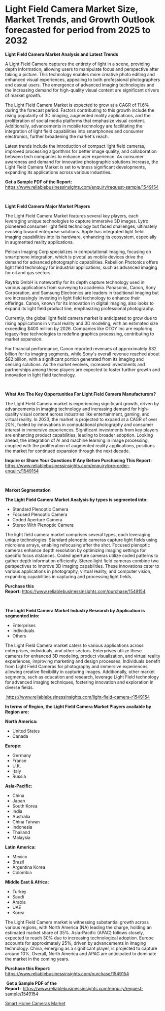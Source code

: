 <p><h1>Light Field Camera Market Size, Market Trends, and Growth Outlook forecasted for period from 2025 to 2032</h1></p><p><strong>Light Field Camera Market Analysis and Latest Trends</strong></p>
<p><p>A Light Field Camera captures the entirety of light in a scene, providing depth information, allowing users to manipulate focus and perspective after taking a picture. This technology enables more creative photo editing and enhanced visual experiences, appealing to both professional photographers and casual users. The emergence of advanced imaging technologies and the increasing demand for high-quality visual content are significant drivers of market growth.</p><p>The Light Field Camera Market is expected to grow at a CAGR of 11.6% during the forecast period. Factors contributing to this growth include the rising popularity of 3D imaging, augmented reality applications, and the proliferation of social media platforms that emphasize visual content. Additionally, advancements in mobile technology are facilitating the integration of light field capabilities into smartphones and consumer electronics, further broadening the market's reach.</p><p>Latest trends include the introduction of compact light field cameras, improved processing algorithms for better image quality, and collaboration between tech companies to enhance user experience. As consumer awareness and demand for innovative photographic solutions increase, the Light Field Camera Market is set to witness significant developments, expanding its applications across various industries.</p></p>
<p><strong>Get a Sample PDF of the Report:&nbsp;</strong> <a href="https://www.reliablebusinessinsights.com/enquiry/request-sample/1549154?utm_campaign=2127&utm_medium=2&utm_source=Github&utm_content=ia&utm_term=11022025&utm_id=light-field-camera">https://www.reliablebusinessinsights.com/enquiry/request-sample/1549154</a></p>
<p>&nbsp;</p>
<p><strong>Light Field Camera Major Market Players</strong></p>
<p><p>The Light Field Camera Market features several key players, each leveraging unique technologies to capture immersive 3D images. Lytro pioneered consumer light field technology but faced challenges, ultimately evolving toward enterprise solutions. Apple has integrated light field imaging capabilities into its hardware, enhancing its ecosystem, especially in augmented reality applications.</p><p>Pelican Imaging Corp specializes in computational imaging, focusing on smartphone integration, which is pivotal as mobile devices drive the demand for advanced photographic capabilities. Rebellion Photonics offers light field technology for industrial applications, such as advanced imaging for oil and gas sectors.</p><p>Raytrix GmbH is noteworthy for its depth capture technology used in various applications from surveying to academia. Panasonic, Canon, Sony Corporation, and Samsung Electronics are leaders in traditional imaging but are increasingly investing in light field technology to enhance their offerings. Canon, known for its innovation in digital imaging, also looks to expand its light field product line, emphasizing professional photography.</p><p>Currently, the global light field camera market is anticipated to grow due to rising applications in virtual reality and 3D modeling, with an estimated size exceeding $400 million by 2026. Companies like OTOY Inc are exploring legacy-free technologies to redefine graphics processing, contributing to market expansion.</p><p>For financial performance, Canon reported revenues of approximately $32 billion for its imaging segments, while Sony's overall revenue reached about $82 billion, with a significant portion generated from its imaging and sensing solutions. As the market evolves, increased investments and partnerships among these players are expected to foster further growth and innovation in light field technology.</p></p>
<p>&nbsp;</p>
<p><strong>What Are The Key Opportunities For Light Field Camera Manufacturers?</strong></p>
<p><p>The Light Field Camera market is experiencing significant growth, driven by advancements in imaging technology and increasing demand for high-quality visual content across industries like entertainment, gaming, and virtual reality. In 2023, the market is projected to expand at a CAGR of over 20%, fueled by innovations in computational photography and consumer interest in immersive experiences. Significant investments from key players are enhancing product capabilities, leading to broader adoption. Looking ahead, the integration of AI and machine learning in image processing, coupled with the proliferation of augmented reality applications, positions the market for continued expansion through the next decade.</p></p>
<p><strong>Inquire or Share Your Questions If Any Before Purchasing This Report:</strong> <a href="https://www.reliablebusinessinsights.com/enquiry/pre-order-enquiry/1549154?utm_campaign=2127&utm_medium=2&utm_source=Github&utm_content=ia&utm_term=11022025&utm_id=light-field-camera">https://www.reliablebusinessinsights.com/enquiry/pre-order-enquiry/1549154</a></p>
<p>&nbsp;</p>
<p><strong>Market Segmentation</strong></p>
<p><strong>The Light Field Camera Market Analysis by types is segmented into:</strong></p>
<p><ul><li>Standard Plenoptic Camera</li><li>Focused Plenoptic Camera</li><li>Coded Aperture Camera</li><li>Stereo With Plenoptic Camera</li></ul></p>
<p><p>The light field camera market comprises several types, each leveraging unique technologies. Standard plenoptic cameras capture light fields using microlens arrays, enabling refocusing after the shot. Focused plenoptic cameras enhance depth resolution by optimizing imaging settings for specific focus distances. Coded aperture cameras utilize coded patterns to gather depth information efficiently. Stereo light field cameras combine two perspectives to improve 3D imaging capabilities. These innovations cater to various applications in photography, virtual reality, and computer vision, expanding capabilities in capturing and processing light fields.</p></p>
<p><strong>Purchase this Report:&nbsp;</strong><a href="https://www.reliablebusinessinsights.com/purchase/1549154?utm_campaign=2127&utm_medium=2&utm_source=Github&utm_content=ia&utm_term=11022025&utm_id=light-field-camera">https://www.reliablebusinessinsights.com/purchase/1549154</a></p>
<p>&nbsp;</p>
<p><strong>The Light Field Camera Market Industry Research by Application is segmented into:</strong></p>
<p><ul><li>Enterprises</li><li>Individuals</li><li>Others</li></ul></p>
<p><p>The Light Field Camera market caters to various applications across enterprises, individuals, and other sectors. Enterprises utilize these cameras for enhanced 3D modeling, product visualization, and virtual reality experiences, improving marketing and design processes. Individuals benefit from Light Field Cameras for photography and immersive experiences, allowing creative flexibility in capturing images. Additionally, other market segments, such as education and research, leverage Light Field technology for advanced imaging techniques, fostering innovation and exploration in diverse fields.</p></p>
<p><a href="https://www.reliablebusinessinsights.com/light-field-camera-r1549154?utm_campaign=2127&utm_medium=2&utm_source=Github&utm_content=ia&utm_term=11022025&utm_id=light-field-camera">&nbsp;https://www.reliablebusinessinsights.com/light-field-camera-r1549154</a></p>
<p><strong>In terms of Region, the Light Field Camera Market Players available by Region are:</strong></p>
<p>
    <p> <strong> North America: </strong>
        <ul>
            <li>United States</li>
            <li>Canada</li>
        </ul>
        </p> 
    <p> <strong> Europe: </strong>
        <ul>
            <li>Germany</li>
            <li>France</li>
            <li>U.K.</li>
            <li>Italy</li>
            <li>Russia</li>
        </ul>
        </p> 
    <p> <strong> Asia-Pacific: </strong>
        <ul>
            <li>China</li>
            <li>Japan</li>
            <li>South Korea</li>
            <li>India</li>
            <li>Australia</li>
            <li>China Taiwan</li>
            <li>Indonesia</li>
            <li>Thailand</li>
            <li>Malaysia</li>
        </ul>
        </p> 
    <p> <strong> Latin America: </strong>
        <ul>
            <li>Mexico</li>
            <li>Brazil</li>
            <li>Argentina Korea</li>
            <li>Colombia</li>
        </ul>
        </p> 
    <p> <strong> Middle East & Africa: </strong>
        <ul>
            <li>Turkey</li>
            <li>Saudi</li>
            <li>Arabia</li>
            <li>UAE</li>
            <li>Korea</li>
        </ul>
    </p>
    </p>
<p><p>The Light Field Camera market is witnessing substantial growth across various regions, with North America (NA) leading the charge, holding an estimated market share of 35%. Asia-Pacific (APAC) follows closely, expected to reach 30% due to increasing technological adoption. Europe accounts for approximately 25%, driven by advancements in imaging technology. China, emerging as a significant player, is projected to capture around 10%. Overall, North America and APAC are anticipated to dominate the market in the coming years.</p></p>
<p><strong>Purchase this Report: </strong><a href="https://www.reliablebusinessinsights.com/purchase/1549154?utm_campaign=2127&utm_medium=2&utm_source=Github&utm_content=ia&utm_term=11022025&utm_id=light-field-camera">https://www.reliablebusinessinsights.com/purchase/1549154</a></p>
<p>&nbsp;<strong>Get a Sample PDF of the Report:&nbsp;&nbsp;</strong><a href="https://www.reliablebusinessinsights.com/enquiry/request-sample/1549154?utm_campaign=2127&utm_medium=2&utm_source=Github&utm_content=ia&utm_term=11022025&utm_id=light-field-camera">https://www.reliablebusinessinsights.com/enquiry/request-sample/1549154</a></p>
<p><strong></strong></p>
<p><p><a href="https://github.com/seanmcma708/Market-Research-Report-List-1/blob/main/smart-home-cameras-market.md?utm_campaign=2127&utm_medium=2&utm_source=Github&utm_content=ia&utm_term=11022025&utm_id=light-field-camera">Smart Home Cameras Market</a></p></p>